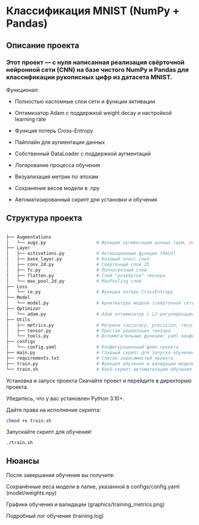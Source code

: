 # Классификация MNIST (NumPy + Pandas)
## Описание проекта
### Этот проект — с нуля написанная реализация свёрточной нейронной сети (CNN) на базе чистого NumPy и Pandas для классификации рукописных цифр из датасета MNIST.

Функционал:

- Полностью кастомные слои сети и функции активации

- Оптимизатор Adam с поддержкой weight decay и настройкой learning rate

- Функция потерь Cross-Entropy

- Пайплайн для аугментации данных

- Собственный DataLoader с поддержкой аугментаций

- Логирование процесса обучения

- Визуализация метрик по эпохам

- Сохранение весов модели в .npy

- Автоматизированный скрипт для установки и обучения

## Структура проекта

```bash

├── Augmentations
│   └── augs.py                   # Функции аугментации данных (шум, повороты, отражения)
├── Layer
│   ├── activations.py            # Активационные функции (ReLU)
│   ├── base_layer.py             # Базовый класс слоя
│   ├── conv_2d.py                # Свёрточный слой 2D
│   ├── fc.py                     # Полносвязный слой
│   ├── flatten.py                # Слой "развёртки" тензора
│   └── max_pool_2d.py            # MaxPooling слой
├── Loss
│   └── ce.py                     # Функция потерь CrossEntropy
├── Model
│   └── model.py                  # Архитектура модели (свёрточная сеть)
├── Optimizer
│   └── adam.py                   # Adam оптимизатор с L2-регуляризацией
├── Utils
│   ├── metrics.py                # Метрики (accuracy, precision, recall)
│   ├── tensor.py                 # Простая реализация тензора
│   └── tools.py                  # Вспомогательные функции: yaml конфиги, DataLoader, логирование, графики
├── configs
│   └── config.yaml               # Конфигурационный файл проекта
├── main.py                       # Главный скрипт для запуска обучения
├── requirements.txt              # Список зависимостей проекта
├── train.py                      # Функция обучения и валидации модели
└── train.sh                      # Bash-скрипт автоматизации обучения
```

Установка и запуск проекта
Скачайте проект и перейдите в директорию проекта.

Убедитесь, что у вас установлен Python 3.10+.

Дайте права на исполнение скрипта:

```bash
chmod +x train.sh
```


Запускайте скрипт для обучения!
```
./train.sh
```

## Нюансы
После завершения обучения вы получите:

Сохранённые веса модели в папке, указанной в configs/config.yaml (model/weights.npy)

Графики обучения и валидации (graphics/training_metrics.png)

Подробный лог обучения (training.log)


